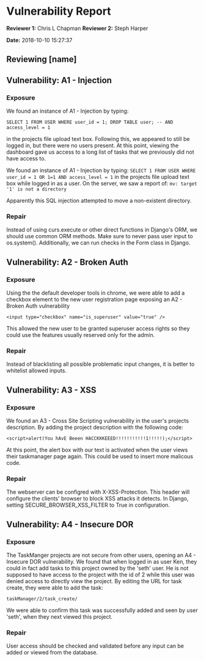 # Vulnerability Report

**Reviewer 1:** Chris L Chapman
**Reviewer 2:** Steph Harper

**Date:** 2018-10-10 15:27:37

## Reviewing [name]

## Vulnerability: A1 - Injection

### Exposure

We found an instance of A1 - Injection by typing: 

```SELECT 1 FROM USER WHERE user_id = 1; DROP TABLE user; -- AND access_level = 1```

in the projects file upload text box. Following this, we appeared to still be logged in, but there were no users present. At this point, viewing the dashboard gave us access to a long list of tasks that we previously did not have access to. 

We found an instance of A1 - Injection by typing: 
```SELECT 1 FROM USER WHERE user_id = 1 OR 1=1 AND access_level = 1``` 
in the projects file upload text box while logged in as a user. On the server, we saw a report of: 
```mv: target '1' is not a directory```

Apparently this SQL injection attempted to move a non-existent directory.

### Repair

Instead of using curs.execute or other direct functions in Django's ORM, we should use common ORM methods. Make sure to never pass user input to os.system(). Additionally, we can run checks in the Form class in Django. 

## Vulnerability: A2 - Broken Auth

### Exposure

Using the the default developer tools in chrome, we were able to add a checkbox element to the new user registration page exposing an A2 - Broken Auth vulnerability

```
<input type="checkbox" name="is_superuser" value="true" />
``` 
This allowed the new user to be granted superuser access rights so they could use the features usually reserved only for the admin.

### Repair

Instead of blacklisting all possible problematic input changes, it is better to whitelist allowed inputs.

## Vulnerability: A3 - XSS

### Exposure

We found an A3 - Cross Site Scripting vulnerability in the user's projects description. By adding the project description with the following code: 
```
<script>alert(You hAvE Beeen HACCKKKEEED!!!!!!!!!!!1!!!!!);</script>
```
At this point, the alert box with our text is activated when the user views their taskmanager page again. This could be used to insert more malicous code.

### Repair

The webserver can be configred with X-XSS-Protection. This header will configure the clients' browser to block XSS attacks it detects. In Django, setting SECURE_BROWSER_XSS_FILTER to True in configuration. 

## Vulnerability: A4 - Insecure DOR

### Exposure

The TaskManger projects are not secure from other users, opening an A4 - Insecure DOR vulnerability. We found that when logged in as user Ken, they could in fact add tasks to this project owned by the 'seth' user. He is not supposed to have access to the project with the id of 2 while this user was denied access to directly view the project. By editing the URL for task create, they were able to add the task:

```
taskManager/2/task_create/
```

We were able to confirm this task was successfully added and seen by user 'seth', when they next viewed this project.  

### Repair
User access should be checked and validated before any input can be added or viewed from the database. 
